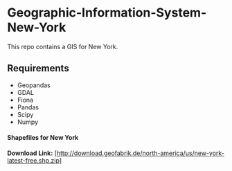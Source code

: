 # Geographic-Information-System-New-York
This repo contains a GIS for New York.

## Requirements

* Geopandas
* GDAL
* Fiona
* Pandas
* Scipy
* Numpy

#### Shapefiles for New York 
**Download Link:** [http://download.geofabrik.de/north-america/us/new-york-latest-free.shp.zip]
